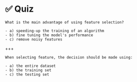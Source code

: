 # ✅ Quiz

```{admonition} Question
What is the main advantage of using feature selection?

- a) speeding-up the training of an algorithm
- b) fine tuning the model's performance
- c) remove noisy features
```

+++

```{admonition} Question
When selecting feature, the decision should be made using:

- a) the entire dataset
- b) the training set
- c) the testing set
```
